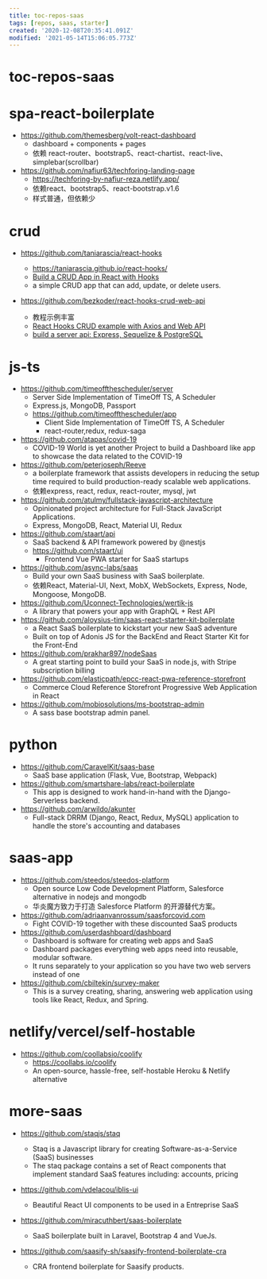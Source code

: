 ```yaml
---
title: toc-repos-saas
tags: [repos, saas, starter]
created: '2020-12-08T20:35:41.091Z'
modified: '2021-05-14T15:06:05.773Z'
---
```


# toc-repos-saas

# spa-react-boilerplate
- https://github.com/themesberg/volt-react-dashboard
  - dashboard + components + pages
  - 依赖 react-router、bootstrap5、react-chartist、react-live、simplebar(scrollbar)
- https://github.com/nafiur63/techforing-landing-page
  - https://techforing-by-nafiur-reza.netlify.app/
  - 依赖react、bootstrap5、react-bootstrap.v1.6
  - 样式普通，但依赖少
# crud
- https://github.com/taniarascia/react-hooks
  - https://taniarascia.github.io/react-hooks/
  - [Build a CRUD App in React with Hooks](https://www.taniarascia.com/crud-app-in-react-with-hooks/)
  - a simple CRUD app that can add, update, or delete users.

- https://github.com/bezkoder/react-hooks-crud-web-api
  - 教程示例丰富
  - [React Hooks CRUD example with Axios and Web API](https://www.bezkoder.com/react-hooks-crud-axios-api/)
  - [build a server api: Express, Sequelize & PostgreSQL](https://www.bezkoder.com/node-express-sequelize-postgresql/)
# js-ts
- https://github.com/timeoffthescheduler/server
  - Server Side Implementation of TimeOff TS, A Scheduler
  - Express.js, MongoDB, Passport
  - https://github.com/timeoffthescheduler/app
    - Client Side Implementation of TimeOff TS, A Scheduler
    - react-router,redux, redux-saga
- https://github.com/atapas/covid-19
  - COVID-19 World is yet another Project to build a Dashboard like app to showcase the data related to the COVID-19
- https://github.com/peterjoseph/Reeve
  - a boilerplate framework that assists developers in reducing the setup time required to build production-ready scalable web applications.
  - 依赖express, react, redux, react-router, mysql, jwt
- https://github.com/atulmy/fullstack-javascript-architecture
  - Opinionated project architecture for Full-Stack JavaScript Applications.
  - Express, MongoDB, React, Material UI, Redux
- https://github.com/staart/api
  - SaaS backend & API framework powered by @nestjs
  - https://github.com/staart/ui
    - Frontend Vue PWA starter for SaaS startups
- https://github.com/async-labs/saas
  - Build your own SaaS business with SaaS boilerplate. 
  - 依赖React, Material-UI, Next, MobX, WebSockets, Express, Node, Mongoose, MongoDB. 
- https://github.com/Uconnect-Technologies/wertik-js
  - A library that powers your app with GraphQL + Rest API
- https://github.com/aloysius-tim/saas-react-starter-kit-boilerplate
  - a React SaaS boilerplate to kickstart your new SaaS adventure
  - Built on top of Adonis JS for the BackEnd and React Starter Kit for the Front-End
- https://github.com/prakhar897/nodeSaas
  - A great starting point to build your SaaS in node.js, with Stripe subscription billing  
- https://github.com/elasticpath/epcc-react-pwa-reference-storefront
  - Commerce Cloud Reference Storefront Progressive Web Application in React
- https://github.com/mobiosolutions/ms-bootstrap-admin
  - A sass base bootstrap admin panel.
# python
- https://github.com/CaravelKit/saas-base
  - SaaS base application (Flask, Vue, Bootstrap, Webpack)
- https://github.com/smartshare-labs/react-boilerplate
  - This app is designed to work hand-in-hand with the Django-Serverless backend.
- https://github.com/arwildo/akunter
  - Full-stack DRRM (Django, React, Redux, MySQL) application to handle the store's accounting and databases
# saas-app
- https://github.com/steedos/steedos-platform
  - Open source Low Code Development Platform, Salesforce alternative in nodejs and mongodb
  - 华炎魔方致力于打造 Salesforce Platform 的开源替代方案。
- https://github.com/adriaanvanrossum/saasforcovid.com
  - Fight COVID-19 together with these discounted SaaS products
- https://github.com/userdashboard/dashboard
  - Dashboard is software for creating web apps and SaaS
  - Dashboard packages everything web apps need into reusable, modular software. 
  - It runs separately to your application so you have two web servers instead of one
- https://github.com/cbiltekin/survey-maker
  - This is a survey creating, sharing, answering web application using tools like React, Redux, and Spring.
# netlify/vercel/self-hostable
- https://github.com/coollabsio/coolify
  - https://coollabs.io/coolify
  - An open-source, hassle-free, self-hostable Heroku & Netlify alternative
# more-saas
- https://github.com/staqjs/staq
  - Staq is a Javascript library for creating Software-as-a-Service (SaaS) businesses
  - The staq package contains a set of React components that implement standard SaaS features including: accounts, pricing

- https://github.com/vdelacou/iblis-ui
  - Beautiful React UI components to be used in a Entreprise SaaS
- https://github.com/miracuthbert/saas-boilerplate
  - SaaS boilerplate built in Laravel, Bootstrap 4 and VueJs.
- https://github.com/saasify-sh/saasify-frontend-boilerplate-cra
  - CRA frontend boilerplate for Saasify products.

